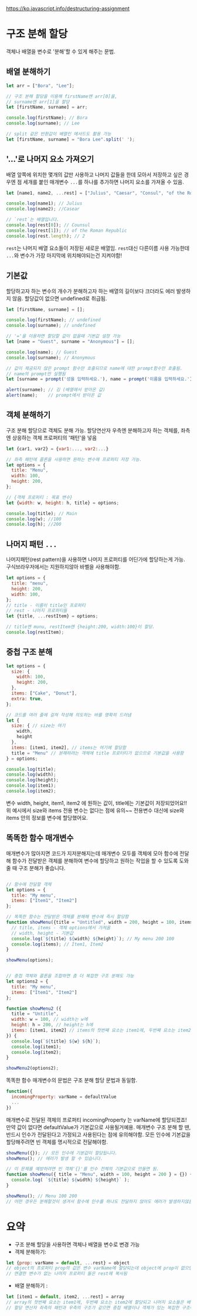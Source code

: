 https://ko.javascript.info/destructuring-assignment

# 구조 분해 할당
객체나 배열을 변수로 '분해'할 수 있게 해주는 문법.

## 배열 분해하기
```javascript
let arr = ["Bora", "Lee"];

// 구조 분해 할당을 이용해 firstName엔 arr[0]을,
// surname엔 arr[1]을 할당
let [firstName, surname] = arr;

console.log(firstName); // Bora
console.log(surname); // Lee

// split 같은 반환값이 배열인 메서드도 활용 가능
let [firstName, surname] = "Bora Lee".split(' ');
```

## '...'로 나머지 요소 가져오기
배열 앞쪽에 위치한 몇개의 값만 사용하고 나머지 값들을 한데 모아서 저장하고 싶은 경우엔 점 세개를 붙인 매개변수 `...`를 하나를 추가하면 나머지 요소를 가져올 수 있음.
```javascript
let [name1, name2, ...rest] = ["Julius", "Caesar", "Consul", "of the Roman Republic"];

console.log(name1); // Julius
console.log(name2); //Casear

// `rest`는 배열입니다.
console.log(rest[0]); // Counsul
console.log(rest[1]); // of the Roman Republic
console.log(rest.length); // 2
```
`rest`는 나머지 배열 요소들이 저장된 새로운 배열임. `rest`대신 다른이름 사용 가능한데 `...`와 변수가 가장 마지막에 위치해야되는건 지켜야함!

## 기본값
할당하고자 하는 변수의 개수가 분해하고자 하는 배열의 길이보다 크더라도 에러 발생하지 않음. 할당값이 없으면 undefined로 취급됨.
```javascript
let [firstName, surname] = [];

console.log(firstName); // undefined
console.log(surname); // undefined

// '='을 이용하면 할당할 값이 없을때 기본값 설정 가능
let [name = "Guest", surname = "Anonymous"] = [];

console.log(name); // Guest
console.log(surname); // Anonymous

// 값이 제공되지 않은 prompt 함수만 호출되므로 name에 대한 prompt함수만 호출됨.
// name의 prompt만 실행됨
let [surname = prompt('성을 입력하세요.'), name = prompt('이름을 입력하세요.')] = ["김"];

alert(surname); // 김 (배열에서 받아온 값)
alert(name);    // prompt에서 받아온 값
```

## 객체 분해하기
구조 분해 할당으로 객체도 분해 가능. 할당연산자 우측엔 분해하고자 하는 객체를, 좌측엔 상응하는 객체 프로퍼티의 '패턴'을 넣음
```javascript
let {car1, var2} = {var1:..., var2:...}

// 좌측 패턴에 콜론을 사용하면 원하는 변수에 프로퍼티 저장 가능.
let options = {
  title: "Menu",
  width: 100,
  height: 200,
};

// {객체 프로퍼티 : 목표 변수}
let {width: w, height: h, title} = options;

console.log(title); // Main
console.log(w); //100
console.log(h); //200
```

## 나머지 패턴 `...`
나머지패턴(rest pattern)을 사용하면 나머지 프로퍼티를 어딘가에 할당하는게 가능. 구식브라우저에서는 지원하지않아 바벨을 사용해야함.
```javascript
let options = {
  title: "menu",
  height: 200,
  width: 100,
};
// title - 이름이 title인 프로퍼티
// rest - 나머지 프로퍼티들
let {title, ...restItem} = options;

// title엔 munu, restItem엔 {height:200, width:100}이 할당.
console.log(restItem);
```

## 중첩 구조 분해
```javascript
let options = {
  size: {
    width: 100,
    height: 200,
  },
  items: ["Cake", "Donut"],
  extra: true,
};

// 코드를 여러 줄에 걸쳐 작성해 의도하는 바를 명확히 드러냄
let {
  size: { // size는 여기
    width,
    height
  },
  items: [item1, item2], // items는 여기에 할당함
  title = "Menu" // 분해하려는 객체에 title 프로터티가 없으므로 기본값을 사용함
} = options;

console.log(title);
console.log(width);
console.log(height);
console.log(item1);
console.log(item2);
```
변수 width, height, item1, item2 에 원하는 값이, title에는 기본값이 저장되었어요!!
위 예시에서 size와 items 전용 변수는 없다는 점에 유의~~ 전용변수 대신에 size와 items 안의 정보를 변수에 할당했어요.

## 똑똑한 함수 매개변수
매개변수가 많아지면 코드가 지저분해지는데 매개변수 모두를 객체에 모아 함수에 전달해 함수가 전달받은 객체를 분해하여 변수에 할당하고 원하는 작업을 할 수 있도록 도와줄 때 구조 분해가 좋습니다.
```javascript

// 함수에 전달할 객체
let options = {
  title: "My menu",
  items: ["Item1", "Item2"]
};

// 똑똑한 함수는 전달받은 객체를 분해해 변수에 즉시 할당함
function showMenu({title = "Untitled", width = 200, height = 100, items = []}) {
  // title, items - 객체 options에서 가져옴
  // width, height - 기본값
  console.log(`${title} ${width} ${height}`); // My menu 200 100
  console.log(items); // Item1, Item2
}

showMenu(options);


// 중첩 객체와 콜론을 조합하면 좀 더 복잡한 구조 분해도 가능
let options2 = {
  title: "My menu",
  items: ["Item1", "Item2"]
};

function showMenu2 ({
  title = "Untitle",
  width: w = 100, // width는 w에
  height: h = 200, // height는 h에
  items: [item1, item2] // items의 첫번째 요소는 item1에, 두번째 요소는 item2에 할당
}) {
  console.log(`${title} ${w} ${h}`);
  console.log(item1);
  console.log(item2);
}

showMenu2(options2);
```

똑똑한 함수 매개변수의 문법은 구조 분해 할당 문법과 동일함.
```javascript
function({
  incomingProperty: varName = defaultValue
  ...
})
```

매개변수로 전달된 객체의 프로퍼티 incomingProperty 는 varName에 할당되겠죠! 만약 값이 없다면 defaultValue가 기본값으로 사용될거예용.
매개변수 구조 분해 할 땐, 반드시 인수가 전달된다고 가정되고 사용된다는 점에 유의해야함. 모든 인수에 기본값을 할당해주려면 빈 객체를 명시적으로 전달해야함.
```javascript
showMenu({}); // 모든 인수에 기본값이 할당됩니다.
showMenu(); // 에러가 발생 할 수 있습니다.

// 이 문제를 예방하려면 빈 객체'{}'를 인수 전체의 기본값으로 만들면 됨.
function showMenu({ title = "Menu", width = 100, height = 200 } = {}) {
  console.log( `${title} ${width} ${height}` );
}

showMenu(); // Menu 100 200
// 어떤 경우든 분해할것이 생겨서 함수에 인수를 하나도 전달하지 않아도 에러가 발생하지않음.
```


# 요약
- 구조 분해 할당을 사용하면 객체나 배열을 변수로 변경 가능
- 객체 분해하기:
```javascript
let {prop: varName = default, ...rest} = object
// object의 프로퍼티 prop의 값은 변수 varName에 할당되는데 object에 prop이 없으면 default가 varName에 할당됨.
// 연결한 변수가 없는 나머지 프로퍼티 들은 rest에 복사됨
```
- 배열 분해하기 :
```javascript
let [item1 = default, item2, ...rest] = array
// array의 첫번째 요소는 item1에, 두번째 요소는 item2에 할당되고 나머지 요소들은 배열 rest에 저장됨
// 할당 연산자 좌측의 패턴과 우측의 구조가 같으면 중첩 배열이나 객체가 있는 복잡한 구조에서도 원하는 데이터를 뽑아낼수있음.
```
